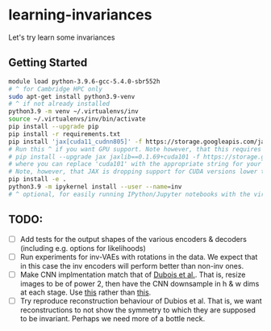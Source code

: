 # learning-invariances
Let's try learn some invariances 

## Getting Started

```bash
module load python-3.9.6-gcc-5.4.0-sbr552h
# ^ for Cambridge HPC only
sudo apt-get install python3.9-venv
# ^ if not already installed
python3.9 -m venv ~/.virtualenvs/inv
source ~/.virtualenvs/inv/bin/activate
pip install --upgrade pip
pip install -r requirements.txt
pip install 'jax[cuda11_cudnn805]' -f https://storage.googleapis.com/jax-releases/jax_releases.html
# Run this ^ if you want GPU support. Note however, that this requires CUDA 11.1 and CUDNN 8.05, for older versions try
# pip install --upgrade jax jaxlib==0.1.69+cuda101 -f https://storage.googleapis.com/jax-releases/jax_releases.html 
# where you can replace 'cuda101' with the appropriate string for your CUDA version. E.g. for CUDA 10.2 use cuda102.
# Note, however, that JAX is dropping support for CUDA versions lower than 11.1.
pip install -e .
python3.9 -m ipykernel install --user --name=inv
# ^ optional, for easily running IPython/Jupyter notebooks with the virtual env.
```

## TODO:

 - [ ] Add tests for the output shapes of the various encoders & decoders (including e.g. options for likelihoods)
 - [ ] Run experiments for inv-VAEs with rotations in the data. We expect that in this case the inv encoders will perform better than non-inv ones. 
 - [ ] Make CNN implmentation match that of [Dubois et al.](https://github.com/YannDubs/lossyless/blob/462af23a52d68f860e5ae2ff9c59f04cfb8c5fd5/lossyless/architectures.py#L235). That is, resize images to be of power 2, then have the CNN downsample in h & w dims at each stage. Use [this](https://jax.readthedocs.io/en/latest/_autosummary/jax.image.resize.html) rather than [this](https://pytorch.org/vision/main/generated/torchvision.transforms.Resize.html).
 - [ ] Try reproduce reconstruction behaviour of Dubios et al. That is, we want reconstructions to not show the symmetry to which they are supposed to be invariant. Perhaps we need more of a bottle neck.